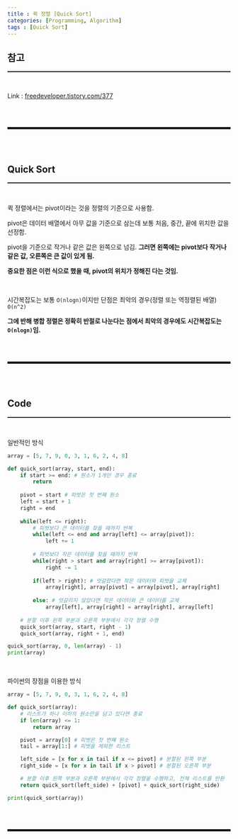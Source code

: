 ```yaml
---
title : 퀵 정렬 [Quick Sort]
categories: [Programming, Algorithm]
tags : [Quick Sort]
---
```


## 참고
<hr style="border-top: 1px solid;"><br>

Link 
: <a href="https://freedeveloper.tistory.com/377" target="_blank">freedeveloper.tistory.com/377</a>

<br><br>
<hr style="border: 2px solid;">
<br><br>

## Quick Sort
<hr style="border-top: 1px solid;"><br>

퀵 정렬에서는 pivot이라는 것을 정렬의 기준으로 사용함.

pivot은 데이터 배열에서 아무 값을 기준으로 삼는데 보통 처음, 중간, 끝에 위치한 값을 선정함.

pivot을 기준으로 작거나 같은 값은 왼쪽으로 넘김. **그러면 왼쪽에는 pivot보다 작거나 같은 값, 오른쪽은 큰 값이 있게 됨.**

**중요한 점은 이런 식으로 했을 때, pivot의 위치가 정해진 다는 것임.**

<br>

시간복잡도는 보통 ```O(nlogn)```이지만 단점은 최악의 경우(정렬 또는 역정렬된 배열) ```O(n^2)```

**그에 반해 병합 정렬은 정확히 반절로 나눈다는 점에서 최악의 경우에도 시간복잡도는 ```O(nlogn)```임.**

<br><br>
<hr style="border: 2px solid;">
<br><br>

## Code
<hr style="border-top: 1px solid;"><br>

일반적인 방식

```python
array = [5, 7, 9, 0, 3, 1, 6, 2, 4, 8]

def quick_sort(array, start, end):
    if start >= end: # 원소가 1개인 경우 종료
        return
        
    pivot = start # 피벗은 첫 번째 원소
    left = start + 1
    right = end
    
    while(left <= right):
        # 피벗보다 큰 데이터를 찾을 때까지 반복 
        while(left <= end and array[left] <= array[pivot]):
            left += 1
            
        # 피벗보다 작은 데이터를 찾을 때까지 반복
        while(right > start and array[right] >= array[pivot]):
            right -= 1
            
        if(left > right): # 엇갈렸다면 작은 데이터와 피벗을 교체
            array[right], array[pivot] = array[pivot], array[right]
            
        else: # 엇갈리지 않았다면 작은 데이터와 큰 데이터를 교체
            array[left], array[right] = array[right], array[left]
            
    # 분할 이후 왼쪽 부분과 오른쪽 부분에서 각각 정렬 수행
    quick_sort(array, start, right - 1)
    quick_sort(array, right + 1, end)

quick_sort(array, 0, len(array) - 1)
print(array)
```

<br>

파이썬의 장점을 이용한 방식 

```python
array = [5, 7, 9, 0, 3, 1, 6, 2, 4, 8]

def quick_sort(array):
    # 리스트가 하나 이하의 원소만을 담고 있다면 종료
    if len(array) <= 1:
        return array

    pivot = array[0] # 피벗은 첫 번째 원소
    tail = array[1:] # 피벗을 제외한 리스트

    left_side = [x for x in tail if x <= pivot] # 분할된 왼쪽 부분
    right_side = [x for x in tail if x > pivot] # 분할된 오른쪽 부분

    # 분할 이후 왼쪽 부분과 오른쪽 부분에서 각각 정렬을 수행하고, 전체 리스트를 반환
    return quick_sort(left_side) + [pivot] + quick_sort(right_side)

print(quick_sort(array))
```

<br><br>
<hr style="border: 2px solid;">
<br><br>
